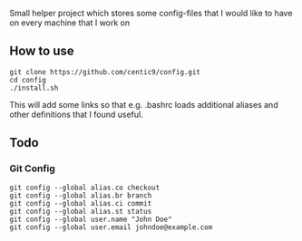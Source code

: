Small helper project which stores some config-files that I would like to have on every machine that I work on

## How to use

    git clone https://github.com/centic9/config.git
    cd config
    ./install.sh

This will add some links so that e.g. .bashrc loads additional aliases and other definitions that I found useful.


## Todo

### Git Config

    git config --global alias.co checkout
    git config --global alias.br branch
    git config --global alias.ci commit
    git config --global alias.st status
    git config --global user.name "John Doe"
    git config --global user.email johndoe@example.com
